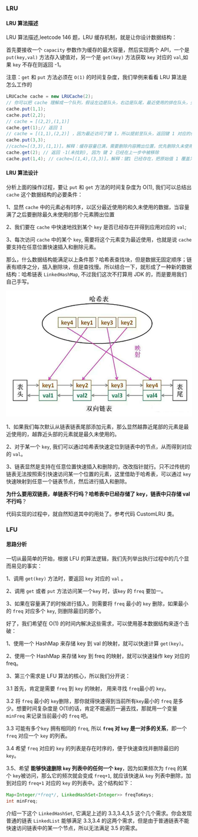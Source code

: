 ### LRU 

#### LRU 算法描述

LRU 算法描述,leetcode 146 题，LRU 缓存机制，就是让你设计数据结构：

首先要接收一个 `capacity` 参数作为缓存的最大容量，然后实现两个 API，一个是 `put(key,val)` 方法存入键值对，另一个是 `get(key)` 方法获取 `key` 对应的 `val`,如果 `key` 不存在则返回 -1。

注意：`get` 和 `put` 方法必须在 `O(1)` 的时间复杂度，我们举例来看看 LRU 算法是怎么工作的 

```java
LRUCache cache = new LRUCache(2);
// 你可以把 cache 理解成一个队列，假设左边是队头，右边是队尾，最近使用的排在队头，久未使用的排在队尾
cache.put(1,1);
cache.put(2,2);
// cache = [(2,2),(1,1)]
cache.get(1);// 返回 1
// cache = [(1,1),(2,2)] ，因为最近访问了键 1，所以提前至队头，返回键 1 对应的值 1.
cache.put(3,3);
//cache=[(3,3),(1,1)]。解释：缓存容量已满，需要删除内容腾出位置，优先删除久未使用的数据，也就是队尾的数据。然后把新数据查获如队头
cache.get(2); // 返回 -1(未找到), 因为 键 2 已经在上一步中被移除
cache.put(1,4); // cache=[(1,4),(3,3)]。解释：键1 已经存在，把原始值 1 覆盖为 4，同时要把键 (1) 提到队首。
```

#### LRU 算法设计

分析上面的操作过程，要让 `put` 和 `get` 方法的时间复杂度为 O(1), 我们可以总结出 `cache` 这个数据结构的必要条件：

1、显然 `cache` 中的元素必有时序，以区分最近使用的和久未使用的数据，当容量满了之后要删除最久未使用的那个元素腾出位置

2、我们要在 `cache` 中快速地找到某个 `key` 是否已经存在并得到应用对应的 `val`;

3、每次访问 `cache` 中的某个 `key`, 需要将这个元素变为最近使用，也就是说 `cache` 要支持在任意位置快速插入和删除元素。

那么，什么数据结构能满足以上条件那？哈希表查找块，但是数据无固定顺序；链表有顺序之分，插入删除块，但是查找慢。所以结合一下，就形成了一种新的数据结构：哈希链表 `LinkedHashMap`, 不过我们这次不打算用 JDK 的，而是要用我们自己手写。

![LRU_CAHCE](../algorithm/dynamic_programming/imgs/lru_cache4.png)

1、如果我们每次默认从链表链表尾部添加元素，那么显然越靠近尾部的元素是最近使用的，越靠近头部的元素就是最久未使用的。

2、对于某一个 `key`, 我们可以通过哈希表快速定位到链表中的节点，从而得到对应的 `val`。

3、链表显然是支持在任意位置快速插入和删除的，改改指针就行。只不过传统的链表无法按照索引快速访问某一个位置的元素，这里借助于哈希表，可以通过 `key` 快速映射到任意一个链表节点，然后进行插入和删除。

**为什么要用双链表，单链表不行吗？哈希表中已经存储了 key，链表中只存储 val 不行吗**？

代码实现的过程中，就自然知道其中的用处了。参考代码 CustomLRU 类。


### LFU

#### 思路分析

一切从最简单的开始，根据 LFU 的算法逻辑，我们先列举出执行过程中的几个显而易见的事实：

1、调用 `get(key)` 方法时，要返回 `key` 对应的 `val` 。

2、调用 `get` 或者 `put` 方法访问某一个`key` 时，该`key` 的 `freq` 要加一。

3、如果在容量满了的时候进行插入，则需要将 `freq` 最小的 `key` 删除，如果最小的 `freq` 对应多个 `key`, 则删除最旧的那个。

好了，我们希望在 O(1) 的时间内解决这些需求，可以使用基本数据结构来逐个击破：

1、使用一个 HashMap 来存储 key 到  val 的映射，就可以快速计算 `get(key)`。

2、使用一个 HashMap 来存储 key 到 freq 的映射，就可以快速操作 key 对应的 freq。

3、第三个需求是 LFU 算法的核心，所以我们分开说：

3.1 首先，肯定是需要 `freq` 到 `key` 的映射， 用来寻找 `freq`最小的 `key`。

3.2 将 `freq` 最小的 `key`删除，那你就得快速得到当前所有`key`最小的 `freq` 是多少。想要时间复杂度是 O(1)的话，肯定不能遍历一遍去找，那就用一个变量 `minFreq` 来记录当前最小的 `freq` 吧。

3.3 可能有多个`key` 拥有相同的 `freq`, 所以 **`freq` 对 `key` 是一对多的关系**，即一个 `freq` 对应一个 `key` 的列表。

3.4 希望 `freq` 对应的 `key` 的列表是存在时序的，便于快速查找并删除最旧的 `key`。

3.5、希望 **能够快速删除 `key` 列表中的任何一个 `key`**，因为如果频次为 `freq` 的某个 `key`被访问，那么它的频次就会变成 `freq+1`, 就应该快速从 `key` 列表中删除，加到对应的 `freq+1` 对应的 `key` 的列表中。这个结构如下：

```java
Map<Integer/*freq*/, LinkedHashSet<Integer>> freqToKeys;
int minFreq;
```

介绍一下这个 `LinkedHashSet`, 它满足上述的 3.3,3.4,3,5 这个几个需求。你会发现普通的链表 `LinkedList` 能够满足 3.3,3.4 的这两个需求，但是由于普通链表不能快速访问链表中的某一个节点，所以无法满足 3.5 的需求。